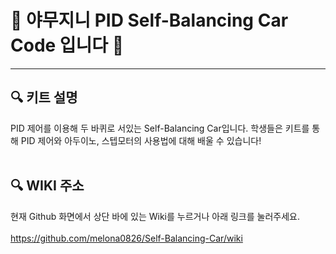 # 🚗 야무지니 PID Self-Balancing Car Code 입니다 🚗   

***

## 🔍 키트 설명
PID 제어를 이용해 두 바퀴로 서있는 Self-Balancing Car입니다.
학생들은 키트를 통해 PID 제어와 아두이노, 스텝모터의 사용법에 대해 배울 수 있습니다! 
<br><br/>

## 🔍 WIKI 주소
현재 Github 화면에서 상단 바에 있는 Wiki를 누르거나 아래 링크를 눌러주세요.<br></br>
https://github.com/melona0826/Self-Balancing-Car/wiki
